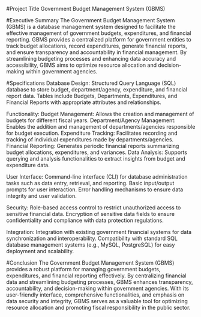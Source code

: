 #Project Title
Government Budget Management System (GBMS)



#Executive Summary
The Government Budget Management System (GBMS) is a database management system designed to facilitate the effective management of government budgets, expenditures, and financial reporting. GBMS provides a centralized platform for government entities to track budget allocations, record expenditures, generate financial reports, and ensure transparency and accountability in financial management. By streamlining budgeting processes and enhancing data accuracy and accessibility, GBMS aims to optimize resource allocation and decision-making within government agencies.



#Specifications
Database Design:
Structured Query Language (SQL) database to store budget, department/agency, expenditure, and financial report data.
Tables include Budgets, Departments, Expenditures, and Financial Reports with appropriate attributes and relationships.

Functionality:
Budget Management: Allows the creation and management of budgets for different fiscal years.
Department/Agency Management: Enables the addition and management of departments/agencies responsible for budget execution.
Expenditure Tracking: Facilitates recording and tracking of individual expenditures made by departments/agencies.
Financial Reporting: Generates periodic financial reports summarizing budget allocations, expenditures, and variances.
Data Analysis: Supports querying and analysis functionalities to extract insights from budget and expenditure data.

User Interface:
Command-line interface (CLI) for database administration tasks such as data entry, retrieval, and reporting.
Basic input/output prompts for user interaction.
Error handling mechanisms to ensure data integrity and user validation.

Security:
Role-based access control to restrict unauthorized access to sensitive financial data.
Encryption of sensitive data fields to ensure confidentiality and compliance with data protection regulations.

Integration:
Integration with existing government financial systems for data synchronization and interoperability.
Compatibility with standard SQL database management systems (e.g., MySQL, PostgreSQL) for easy deployment and scalability.



#Conclusion
The Government Budget Management System (GBMS) provides a robust platform for managing government budgets, expenditures, and financial reporting effectively. By centralizing financial data and streamlining budgeting processes, GBMS enhances transparency, accountability, and decision-making within government agencies. With its user-friendly interface, comprehensive functionalities, and emphasis on data security and integrity, GBMS serves as a valuable tool for optimizing resource allocation and promoting fiscal responsibility in the public sector.






